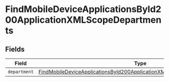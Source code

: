 # FindMobileDeviceApplicationsById200ApplicationXMLScopeDepartments


## Fields

| Field                                                                                                                                                                                 | Type                                                                                                                                                                                  | Required                                                                                                                                                                              | Description                                                                                                                                                                           |
| ------------------------------------------------------------------------------------------------------------------------------------------------------------------------------------- | ------------------------------------------------------------------------------------------------------------------------------------------------------------------------------------- | ------------------------------------------------------------------------------------------------------------------------------------------------------------------------------------- | ------------------------------------------------------------------------------------------------------------------------------------------------------------------------------------- |
| `department`                                                                                                                                                                          | [FindMobileDeviceApplicationsById200ApplicationXMLScopeDepartmentsDepartment](../../models/operations/findmobiledeviceapplicationsbyid200applicationxmlscopedepartmentsdepartment.md) | :heavy_minus_sign:                                                                                                                                                                    | N/A                                                                                                                                                                                   |